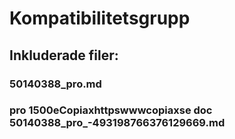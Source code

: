 # Kompatibilitetsgrupp

## Inkluderade filer:


### 50140388_pro.md

### pro 1500eCopiaxhttpswwwcopiaxse  doc  50140388_pro_-493198766376129669.md